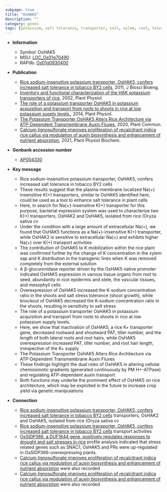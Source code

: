 ```yaml
---
subpage: true
title: "OsHAK5"
description: ""
category: genes
tags: [potassium, salt tolerance, transporter, salt, xylem, root, tolerance, stress, epidermis, auxin, tiller, yield, architecture, auxin transport, lateral root, tiller number, root hair]
---
```


* **Information**  
    + Symbol: OsHAK5  
    + MSU: [LOC_Os01g70490](http://rice.plantbiology.msu.edu/cgi-bin/ORF_infopage.cgi?orf=LOC_Os01g70490)  
    + RAPdb: [Os01g0930400](http://rapdb.dna.affrc.go.jp/viewer/gbrowse_details/irgsp1?name=Os01g0930400)  

* **Publication**  
    + [Rice sodium-insensitive potassium transporter, OsHAK5, confers increased salt tolerance in tobacco BY2 cells](http://www.ncbi.nlm.nih.gov/pubmed?term=Rice+sodium-insensitive+potassium+transporter,+OsHAK5,+confers+increased+salt+tolerance+in+tobacco+BY2+cells%5BTitle%5D), 2011, J Biosci Bioeng.
    + [Inventory and functional characterization of the HAK potassium transporters of rice](http://www.ncbi.nlm.nih.gov/pubmed?term=Inventory+and+functional+characterization+of+the+HAK+potassium+transporters+of+rice%5BTitle%5D), 2002, Plant Physiol.
    + [The role of a potassium transporter OsHAK5 in potassium acquisition and transport from roots to shoots in rice at low potassium supply levels.](http://www.ncbi.nlm.nih.gov/pubmed?term=The+role+of+a+potassium+transporter+OsHAK5+in+potassium+acquisition+and+transport+from+roots+to+shoots+in+rice+at+low+potassium+supply+levels.%5BTitle%5D), 2014, Plant Physiol.
    + [The Potassium Transporter OsHAK5 Alters Rice Architecture via ATP-Dependent Transmembrane Auxin Fluxes](http://www.ncbi.nlm.nih.gov/pubmed?term=The+Potassium+Transporter+OsHAK5+Alters+Rice+Architecture+via+ATP-Dependent+Transmembrane+Auxin+Fluxes%5BTitle%5D), 2020, Plant Commun.
    + [Calcium lignosulfonate improves proliferation of recalcitrant indica rice callus via modulation of auxin biosynthesis and enhancement of nutrient absorption](http://www.ncbi.nlm.nih.gov/pubmed?term=Calcium+lignosulfonate+improves+proliferation+of+recalcitrant+indica+rice+callus+via+modulation+of+auxin+biosynthesis+and+enhancement+of+nutrient+absorption%5BTitle%5D), 2021, Plant Physiol Biochem.

* **Genbank accession number**  
    + [AP004330](http://www.ncbi.nlm.nih.gov/nuccore/AP004330)

* **Key message**  
    + Rice sodium-insensitive potassium transporter, OsHAK5, confers increased salt tolerance in tobacco BY2 cells
    + These results suggest that the plasma-membrane localized Na(+) insensitive K(+) transporters, similar to OsHAK5 identified here, could be used as a tool to enhance salt tolerance in plant cells
    + Here, in search for Na(+)-insensitive K(+) transporter for this purpose, bacterial expression system was used to characterize two K(+) transporters, OsHAK2 and OsHAK5, isolated from rice (Oryza sativa cv
    + Under the condition with a large amount of extracellular Na(+), we found that OsHAK5 functions as a Na(+)-insensitive K(+) transporter, while OsHAK2 is sensitive to extracellular Na(+) and exhibits higher Na(+) over K(+) transport activities
    + The contribution of OsHAK5 to K mobilization within the rice plant was confirmed further by the change of K concentration in the xylem sap and K distribution in the transgenic lines when K was removed completely from the external solution
    + A β-glucuronidase reporter driven by the OsHAK5 native promoter indicated OsHAK5 expression in various tissue organs from root to seed, abundantly in root epidermis and stele, the vascular tissues, and mesophyll cells
    + Overexpression of OsHAK5 increased the K-sodium concentration ratio in the shoots and salt stress tolerance (shoot growth), while knockout of OsHAK5 decreased the K-sodium concentration ratio in the shoots, resulting in sensitivity to salt stress
    + The role of a potassium transporter OsHAK5 in potassium acquisition and transport from roots to shoots in rice at low potassium supply levels.
    + Here, we show that inactivation of OsHAK5, a rice K+ transporter gene, decreased rootward and shootward PAT, tiller number, and the length of both lateral roots and root hairs, while OsHAK5 overexpression increased PAT, tiller number, and root hair length, irrespective of the K+ supply
    + The Potassium Transporter OsHAK5 Alters Rice Architecture via ATP-Dependent Transmembrane Auxin Fluxes
    + These findings highlight the dual roles of OsHAK5 in altering cellular chemiosmotic gradients (generated continuously by PM H+-ATPase) and regulating ATP-dependent auxin transport
    + Both functions may underlie the prominent effect of OsHAK5 on rice architecture, which may be exploited in the future to increase crop yield via genetic manipulations

* **Connection**  
    + [Rice sodium-insensitive potassium transporter, OsHAK5, confers increased salt tolerance in tobacco BY2 cells](Oryza+sativa+cv) transporters, OsHAK2 and OsHAK5, isolated from rice (Oryza sativa cv
    + [Rice sodium-insensitive potassium transporter, OsHAK5, confers increased salt tolerance in tobacco BY2 cells](+) transport activities
    + [OsSIDP366, a DUF1644 gene, positively regulates responses to drought and salt stresses in rice](DGE) profile analysis indicated that stress related genes such as SNAC1, OsHAK5 and PRs were up-regulated in OsSIDP366-overexpressing plants.
    + [Calcium lignosulfonate improves proliferation of recalcitrant indica rice callus via modulation of auxin biosynthesis and enhancement of nutrient absorption](OsAKT1,+OsHAK5,+OsCBL,+OsCIPK23+and+OsCamk1) were also recorded
    + [Calcium lignosulfonate improves proliferation of recalcitrant indica rice callus via modulation of auxin biosynthesis and enhancement of nutrient absorption](OsAKT1,+OsHAK5,+OsCBL,+OsCIPK23+and+OsCamk1) were also recorded



